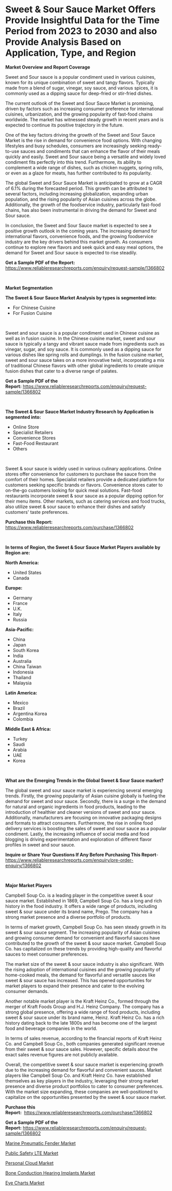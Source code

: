 <p><h1>Sweet & Sour Sauce Market Offers Provide Insightful Data for the Time Period from 2023 to 2030 and also Provide Analysis Based on Application, Type, and Region</h1></p><p><strong>Market Overview and Report Coverage</strong></p>
<p><p>Sweet and Sour sauce is a popular condiment used in various cuisines, known for its unique combination of sweet and tangy flavors. Typically made from a blend of sugar, vinegar, soy sauce, and various spices, it is commonly used as a dipping sauce for deep-fried or stir-fried dishes.</p><p>The current outlook of the Sweet and Sour Sauce Market is promising, driven by factors such as increasing consumer preference for international cuisines, urbanization, and the growing popularity of fast-food chains worldwide. The market has witnessed steady growth in recent years and is expected to continue its positive trajectory in the future.</p><p>One of the key factors driving the growth of the Sweet and Sour Sauce Market is the rise in demand for convenience food options. With changing lifestyles and busy schedules, consumers are increasingly seeking ready-to-use sauces and condiments that can enhance the flavor of their meals quickly and easily. Sweet and Sour sauce being a versatile and widely loved condiment fits perfectly into this trend. Furthermore, its ability to complement a wide range of dishes, such as chicken nuggets, spring rolls, or even as a glaze for meats, has further contributed to its popularity.</p><p>The global Sweet and Sour Sauce Market is anticipated to grow at a CAGR of 6.1% during the forecasted period. This growth can be attributed to several factors, including increasing globalization, expanding urban population, and the rising popularity of Asian cuisines across the globe. Additionally, the growth of the foodservice industry, particularly fast-food chains, has also been instrumental in driving the demand for Sweet and Sour sauce.</p><p>In conclusion, the Sweet and Sour Sauce market is expected to see a positive growth outlook in the coming years. The increasing demand for international flavors, convenience foods, and the growing foodservice industry are the key drivers behind this market growth. As consumers continue to explore new flavors and seek quick and easy meal options, the demand for Sweet and Sour sauce is expected to rise steadily.</p></p>
<p><strong>Get a Sample PDF of the Report:</strong> <a href="https://www.reliableresearchreports.com/enquiry/request-sample/1366802">https://www.reliableresearchreports.com/enquiry/request-sample/1366802</a></p>
<p>&nbsp;</p>
<p><strong>Market Segmentation</strong></p>
<p><strong>The Sweet & Sour Sauce Market Analysis by types is segmented into:</strong></p>
<p><ul><li>For Chinese Cuisine</li><li>For Fusion Cuisine</li></ul></p>
<p>&nbsp;</p>
<p><p>Sweet and sour sauce is a popular condiment used in Chinese cuisine as well as in fusion cuisine. In the Chinese cuisine market, sweet and sour sauce is typically a tangy and vibrant sauce made from ingredients such as vinegar, sugar, and soy sauce. It is commonly used as a dipping sauce for various dishes like spring rolls and dumplings. In the fusion cuisine market, sweet and sour sauce takes on a more innovative twist, incorporating a mix of traditional Chinese flavors with other global ingredients to create unique fusion dishes that cater to a diverse range of palates.</p></p>
<p><strong>Get a Sample PDF of the Report:</strong>&nbsp;<a href="https://www.reliableresearchreports.com/enquiry/request-sample/1366802">https://www.reliableresearchreports.com/enquiry/request-sample/1366802</a></p>
<p>&nbsp;</p>
<p><strong>The Sweet & Sour Sauce Market Industry Research by Application is segmented into:</strong></p>
<p><ul><li>Online Store</li><li>Specialist Retailers</li><li>Convenience Stores</li><li>Fast-Food Restaurant</li><li>Others</li></ul></p>
<p>&nbsp;</p>
<p><p>Sweet & sour sauce is widely used in various culinary applications. Online stores offer convenience for customers to purchase the sauce from the comfort of their homes. Specialist retailers provide a dedicated platform for customers seeking specific brands or flavors. Convenience stores cater to on-the-go customers looking for quick meal solutions. Fast-food restaurants incorporate sweet & sour sauce as a popular dipping option for their menu items. Other markets, such as catering services and food trucks, also utilize sweet & sour sauce to enhance their dishes and satisfy customers' taste preferences.</p></p>
<p><strong>Purchase this Report:</strong>&nbsp; <a href="https://www.reliableresearchreports.com/purchase/1366802">https://www.reliableresearchreports.com/purchase/1366802</a></p>
<p>&nbsp;</p>
<p><strong>In terms of Region, the Sweet & Sour Sauce Market Players available by Region are:</strong></p>
<p>
    <p> <strong> North America: </strong>
        <ul>
            <li>United States</li>
            <li>Canada</li>
        </ul>
        </p> 
    <p> <strong> Europe: </strong>
        <ul>
            <li>Germany</li>
            <li>France</li>
            <li>U.K.</li>
            <li>Italy</li>
            <li>Russia</li>
        </ul>
        </p> 
    <p> <strong> Asia-Pacific: </strong>
        <ul>
            <li>China</li>
            <li>Japan</li>
            <li>South Korea</li>
            <li>India</li>
            <li>Australia</li>
            <li>China Taiwan</li>
            <li>Indonesia</li>
            <li>Thailand</li>
            <li>Malaysia</li>
        </ul>
        </p> 
    <p> <strong> Latin America: </strong>
        <ul>
            <li>Mexico</li>
            <li>Brazil</li>
            <li>Argentina Korea</li>
            <li>Colombia</li>
        </ul>
        </p> 
    <p> <strong> Middle East & Africa: </strong>
        <ul>
            <li>Turkey</li>
            <li>Saudi</li>
            <li>Arabia</li>
            <li>UAE</li>
            <li>Korea</li>
        </ul>
    </p>
    </p>
<p>&nbsp;</p>
<p><strong>What are the Emerging Trends in the Global Sweet & Sour Sauce market?</strong></p>
<p><p>The global sweet and sour sauce market is experiencing several emerging trends. Firstly, the growing popularity of Asian cuisine globally is fueling the demand for sweet and sour sauce. Secondly, there is a surge in the demand for natural and organic ingredients in food products, leading to the introduction of healthier and cleaner versions of sweet and sour sauce. Additionally, manufacturers are focusing on innovative packaging designs and formats to attract consumers. Furthermore, the rise in online food delivery services is boosting the sales of sweet and sour sauce as a popular condiment. Lastly, the increasing influence of social media and food blogging is driving experimentation and exploration of different flavor profiles in sweet and sour sauce.</p></p>
<p><strong>Inquire or Share Your Questions If Any Before Purchasing This Report</strong>- <a href="https://www.reliableresearchreports.com/enquiry/pre-order-enquiry/1366802">https://www.reliableresearchreports.com/enquiry/pre-order-enquiry/1366802</a></p>
<p>&nbsp;</p>
<p><strong>Major Market Players</strong></p>
<p><p>Campbell Soup Co. is a leading player in the competitive sweet & sour sauce market. Established in 1869, Campbell Soup Co. has a long and rich history in the food industry. It offers a wide range of products, including sweet & sour sauce under its brand name, Prego. The company has a strong market presence and a diverse portfolio of products.</p><p>In terms of market growth, Campbell Soup Co. has seen steady growth in its sweet & sour sauce segment. The increasing popularity of Asian cuisines and growing consumer demand for convenient and flavorful sauces have contributed to the growth of the sweet & sour sauce market. Campbell Soup Co. has capitalized on these trends by providing high-quality and flavorful sauces to meet consumer preferences.</p><p>The market size of the sweet & sour sauce industry is also significant. With the rising adoption of international cuisines and the growing popularity of home-cooked meals, the demand for flavorful and versatile sauces like sweet & sour sauce has increased. This has opened opportunities for market players to expand their presence and cater to the evolving consumer demands.</p><p>Another notable market player is the Kraft Heinz Co., formed through the merger of Kraft Foods Group and H.J. Heinz Company. The company has a strong global presence, offering a wide range of food products, including sweet & sour sauce under its brand name, Heinz. Kraft Heinz Co. has a rich history dating back to the late 1800s and has become one of the largest food and beverage companies in the world.</p><p>In terms of sales revenue, according to the financial reports of Kraft Heinz Co. and Campbell Soup Co., both companies generated significant revenue from their sweet & sour sauce sales. However, specific details about the exact sales revenue figures are not publicly available.</p><p>Overall, the competitive sweet & sour sauce market is experiencing growth due to the increasing demand for flavorful and convenient sauces. Market players like Campbell Soup Co. and Kraft Heinz Co. have established themselves as key players in the industry, leveraging their strong market presence and diverse product portfolios to cater to consumer preferences. With the market size expanding, these companies are well-positioned to capitalize on the opportunities presented by the sweet & sour sauce market.</p></p>
<p><strong>Purchase this Report:</strong>&nbsp;&nbsp;<a href="https://www.reliableresearchreports.com/purchase/1366802">https://www.reliableresearchreports.com/purchase/1366802</a></p>
<p></p>
<p><strong>Get a Sample PDF of the Report:</strong>&nbsp;<a href="https://www.reliableresearchreports.com/enquiry/request-sample/1366802">https://www.reliableresearchreports.com/enquiry/request-sample/1366802</a></p>
<p><p><a href="https://github.com/JameTravis/Market-Research-Report-List-1/blob/main/marine-pneumatic-fender-market.md">Marine Pneumatic Fender Market</a></p><p><a href="https://www.linkedin.com/pulse/public-safety-lte-market-size-share-global-analysis-report-5wfje/">Public Safety LTE Market</a></p><p><a href="https://www.linkedin.com/pulse/personal-cloud-market-share-amp-new-trends-analysis-report-d8jxe/">Personal Cloud Market</a></p><p><a href="https://medium.com/@torreyjones2023/bone-conduction-hearing-implants-market-size-cagr-trends-2024-2030-d5a34216e057">Bone Conduction Hearing Implants Market</a></p><p><a href="https://medium.com/@cleogerhold/eye-charts-market-size-cagr-trends-2024-2030-d5afd65f9ba6">Eye Charts Market</a></p></p>
